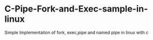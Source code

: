 # C-Pipe-Fork-and-Exec-sample-in-linux
Simple Implementation of fork, exec,pipe and named pipe in linux with c
